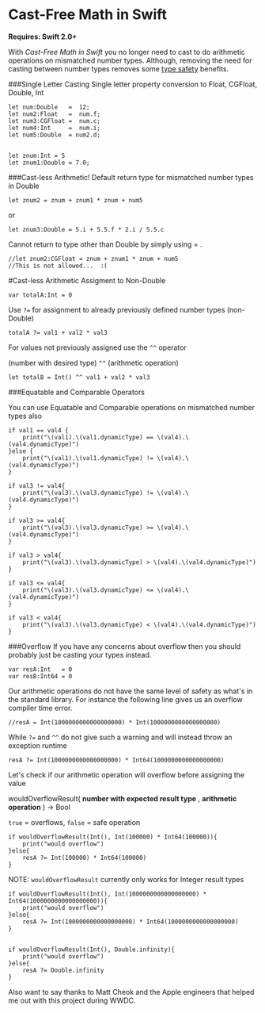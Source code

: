 # Cast-Free Math in Swift

**Requires: Swift 2.0+**

With *Cast-Free Math in Swift* you no longer need to cast to do arithmetic operations on mismatched number types.
Although, removing the need for casting between number types removes some [type safety](https://realm.io/news/altconf-justin-spahr-summers-type-safety/ "Correct Behavior Through Type Safety") benefits.

###Single Letter Casting 
Single letter property conversion to Float, CGFloat, Double, Int
```
let num:Double   =  12;
let num2:Float   =  num.f;
let num3:CGFloat =  num.c;
let num4:Int     =  num.i;
let num5:Double  = num2.d;


let znum:Int = 5 
let znum1:Double = 7.0;
```
###Cast-less Arithmetic!
Default return type for mismatched number types in Double
```
let znum2 = znum + znum1 * znum + num5 
```
or
```
let znum3:Double = 5.i + 5.5.f * 2.i / 5.5.c 

```
Cannot return to type other than Double by simply using = .

```
//let znum2:CGFloat = znum + znum1 * znum + num5
//This is not allowed...  :(
```

#Cast-less Arithmetic Assigment to Non-Double
```
var totalA:Int = 0
```

Use `?=` for assignment to already previously defined number types (non-Double)

```
totalA ?= val1 + val2 * val3
```
For values not previously assigned use the `^^` operator

(number with desired type) `^^` (arithmetic operation)

```
let totalB = Int() ^^ val1 + val2 * val3
```

###Equatable and Comparable Operators

You can use Equatable and Comparable operations on mismatched number types also

```
if val1 == val4 {
    print("\(val1).\(val1.dynamicType) == \(val4).\(val4.dynamicType)")
}else {
    print("\(val1).\(val1.dynamicType) != \(val4).\(val4.dynamicType)")
}

if val3 != val4{
    print("\(val3).\(val3.dynamicType) != \(val4).\(val4.dynamicType)")
}

if val3 >= val4{
    print("\(val3).\(val3.dynamicType) >= \(val4).\(val4.dynamicType)")
}

if val3 > val4{
    print("\(val3).\(val3.dynamicType) > \(val4).\(val4.dynamicType)")
}

if val3 <= val4{
    print("\(val3).\(val3.dynamicType) <= \(val4).\(val4.dynamicType)")
}

if val3 < val4{
    print("\(val3).\(val3.dynamicType) < \(val4).\(val4.dynamicType)")
}

`````

###Overflow
If you have any concerns about overflow then you should probably just be casting your types instead.

```
var resA:Int   = 0
var resB:Int64 = 0
```

Our arithmetic operations do not have the same level of safety as what's in the standard library.  For instance the following line gives us an overflow compiler time error.

```
//resA = Int(1000000000000000000) * Int(1000000000000000000)
```

While `?=` and `^^` do not give such a warning and will instead throw an exception runtime

```
resA ?= Int(1000000000000000000) * Int64(1000000000000000000)
```

Let's check if our arithmetic operation will overflow before assigning the value

   wouldOverflowResult( **number with expected result type**  , **arithmetic operation** ) -> Bool
   
   `true` = overflows, `false` = safe operation
   
```
if wouldOverflowResult(Int(), Int(100000) * Int64(100000)){
    print("would overflow")
}else{
    resA ?= Int(100000) * Int64(100000)
}
```
NOTE: `wouldOverflowResult` currently only works for Integer result types

```
if wouldOverflowResult(Int(), Int(1000000000000000000) * Int64(1000000000000000000)){
    print("would overflow")
}else{
    resA ?= Int(1000000000000000000) * Int64(1000000000000000000)
}


if wouldOverflowResult(Int(), Double.infinity){
    print("would overflow")
}else{
    resA ?= Double.infinity
}

```


Also want to say thanks to Matt Cheok and the Apple engineers that helped me out with this project during WWDC. 


